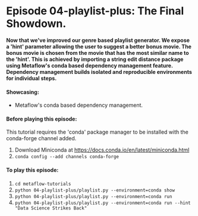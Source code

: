 # Episode 04-playlist-plus: The Final Showdown.

**Now that we've improved our genre based playlist generator. We expose a 'hint'
parameter allowing the user to suggest a better bonus movie. The bonus movie is
chosen from the movie that has the most similar name to the 'hint'.
This is achieved by importing a string edit distance package using Metaflow's
conda based dependency management feature. Dependency management builds
isolated and reproducible environments for individual steps.**

#### Showcasing:
- Metaflow's conda based dependency management.

#### Before playing this episode:
This tutorial requires the 'conda' package manager to be installed with the
conda-forge channel added.

1. Download Miniconda at https://docs.conda.io/en/latest/miniconda.html
2. ```conda config --add channels conda-forge```

#### To play this episode:
1. ```cd metaflow-tutorials```
2. ```python 04-playlist-plus/playlist.py --environment=conda show```
3. ```python 04-playlist-plus/playlist.py --environment=conda run```
4. ```python 04-playlist-plus/playlist.py --environment=conda run --hint "Data Science Strikes Back"```
